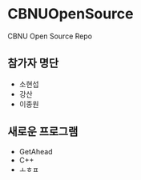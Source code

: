 # CBNUOpenSource
CBNU Open Source Repo

## 참가자 명단
* 소현섭
* 강산
* 이종원

## 새로운 프로그램
* GetAhead
* C++
* ㅗㅎㅍ